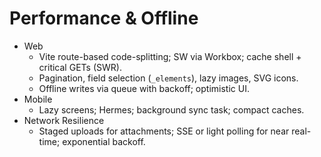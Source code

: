 # Performance & Offline

- Web
  - Vite route-based code-splitting; SW via Workbox; cache shell + critical GETs (SWR).
  - Pagination, field selection (`_elements`), lazy images, SVG icons.
  - Offline writes via queue with backoff; optimistic UI.
- Mobile
  - Lazy screens; Hermes; background sync task; compact caches.
- Network Resilience
  - Staged uploads for attachments; SSE or light polling for near real-time; exponential backoff.
